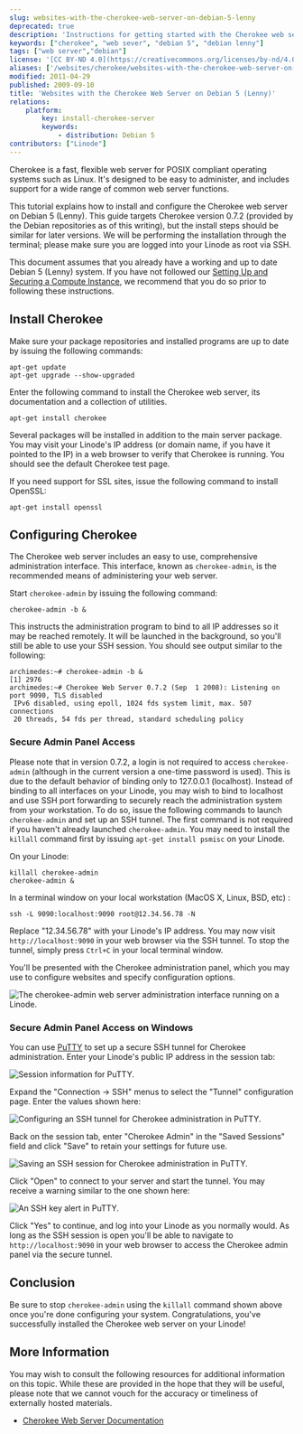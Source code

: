 ```yaml
---
slug: websites-with-the-cherokee-web-server-on-debian-5-lenny
deprecated: true
description: 'Instructions for getting started with the Cherokee web server on Debian 5 (Lenny).'
keywords: ["cherokee", "web sever", "debian 5", "debian lenny"]
tags: ["web server","debian"]
license: '[CC BY-ND 4.0](https://creativecommons.org/licenses/by-nd/4.0)'
aliases: ['/websites/cherokee/websites-with-the-cherokee-web-server-on-debian-5-lenny/','/web-servers/cherokee/installing-cherokee-debian-5-lenny/','/web-servers/cherokee/websites-with-the-cherokee-web-server-on-debian-5-lenny/']
modified: 2011-04-29
published: 2009-09-10
title: 'Websites with the Cherokee Web Server on Debian 5 (Lenny)'
relations:
    platform:
        key: install-cherokee-server
        keywords:
            - distribution: Debian 5
contributors: ["Linode"]
---
```


Cherokee is a fast, flexible web server for POSIX compliant operating systems such as Linux. It's designed to be easy to administer, and includes support for a wide range of common web server functions.

This tutorial explains how to install and configure the Cherokee web server on Debian 5 (Lenny). This guide targets Cherokee version 0.7.2 (provided by the Debian repositories as of this writing), but the install steps should be similar for later versions. We will be performing the installation through the terminal; please make sure you are logged into your Linode as root via SSH.

This document assumes that you already have a working and up to date Debian 5 (Lenny) system. If you have not followed our [Setting Up and Securing a Compute Instance](/docs/products/compute/compute-instances/guides/set-up-and-secure/), we recommend that you do so prior to following these instructions.

## Install Cherokee

Make sure your package repositories and installed programs are up to date by issuing the following commands:

    apt-get update
    apt-get upgrade --show-upgraded

Enter the following command to install the Cherokee web server, its documentation and a collection of utilities.

    apt-get install cherokee

Several packages will be installed in addition to the main server package. You may visit your Linode's IP address (or domain name, if you have it pointed to the IP) in a web browser to verify that Cherokee is running. You should see the default Cherokee test page.

If you need support for SSL sites, issue the following command to install OpenSSL:

    apt-get install openssl

## Configuring Cherokee

The Cherokee web server includes an easy to use, comprehensive administration interface. This interface, known as `cherokee-admin`, is the recommended means of administering your web server.

Start `cherokee-admin` by issuing the following command:

    cherokee-admin -b &

This instructs the administration program to bind to all IP addresses so it may be reached remotely. It will be launched in the background, so you'll still be able to use your SSH session. You should see output similar to the following:

    archimedes:~# cherokee-admin -b &
    [1] 2976
    archimedes:~# Cherokee Web Server 0.7.2 (Sep  1 2008): Listening on port 9090, TLS disabled
     IPv6 disabled, using epoll, 1024 fds system limit, max. 507 connections
     20 threads, 54 fds per thread, standard scheduling policy

### Secure Admin Panel Access

Please note that in version 0.7.2, a login is not required to access `cherokee-admin` (although in the current version a one-time password is used). This is due to the default behavior of binding only to 127.0.0.1 (localhost). Instead of binding to all interfaces on your Linode, you may wish to bind to localhost and use SSH port forwarding to securely reach the administration system from your workstation. To do so, issue the following commands to launch `cherokee-admin` and set up an SSH tunnel. The first command is not required if you haven't already launched `cherokee-admin`. You may need to install the `killall` command first by issuing `apt-get install psmisc` on your Linode.

On your Linode:

    killall cherokee-admin
    cherokee-admin &

In a terminal window on your local workstation (MacOS X, Linux, BSD, etc) :

    ssh -L 9090:localhost:9090 root@12.34.56.78 -N

Replace "12.34.56.78" with your Linode's IP address. You may now visit `http://localhost:9090` in your web browser via the SSH tunnel. To stop the tunnel, simply press `Ctrl+C` in your local terminal window.

You'll be presented with the Cherokee administration panel, which you may use to configure websites and specify configuration options.

![The cherokee-admin web server administration interface running on a Linode.](224-cherokee-admin-01-home.png)

### Secure Admin Panel Access on Windows

You can use [PuTTY](http://www.chiark.greenend.org.uk/~sgtatham/putty/) to set up a secure SSH tunnel for Cherokee administration. Enter your Linode's public IP address in the session tab:

![Session information for PuTTY.](225-cherokee-putty-01-session.png)

Expand the "Connection -\> SSH" menus to select the "Tunnel" configuration page. Enter the values shown here:

![Configuring an SSH tunnel for Cherokee administration in PuTTY.](226-cherokee-putty-02-tunnel.png)

Back on the session tab, enter "Cherokee Admin" in the "Saved Sessions" field and click "Save" to retain your settings for future use.

![Saving an SSH session for Cherokee administration in PuTTY.](227-cherokee-putty-03-saved-session.png)

Click "Open" to connect to your server and start the tunnel. You may receive a warning similar to the one shown here:

![An SSH key alert in PuTTY.](228-cherokee-putty-04-alert.png)

Click "Yes" to continue, and log into your Linode as you normally would. As long as the SSH session is open you'll be able to navigate to `http://localhost:9090` in your web browser to access the Cherokee admin panel via the secure tunnel.

## Conclusion

Be sure to stop `cherokee-admin` using the `killall` command shown above once you're done configuring your system. Congratulations, you've successfully installed the Cherokee web server on your Linode!

## More Information

You may wish to consult the following resources for additional information on this topic. While these are provided in the hope that they will be useful, please note that we cannot vouch for the accuracy or timeliness of externally hosted materials.

- [Cherokee Web Server Documentation](http://www.cherokee-project.com/doc/)
